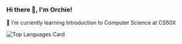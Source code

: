 ### Hi there 👋, I'm Orchie!

🌱 I’m currently learning Introduction to Computer Science at CS50X

![Top Languages Card](https://github-readme-stats.vercel.app/api/top-langs/?username=orsolyalukacs&langs_count=12&count_private=true&hide=jupyter%20notebook&exclude_forks=true)

